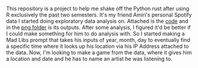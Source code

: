This repository is a project to help me shake off the Python rust after using R exclusively the past two semesters. It's my friend Amiri's personal Spotify data I started doing exploratory data analysis on.
Attached is the [code](https://github.com/lukebeebe/Spotify-Data/blob/main/Amiri%20Analysis.py) and in the [png folder](https://github.com/lukebeebe/Spotify-Data/tree/main/png) is its outputs.
After some analysis, I figured it'd be better if I could make something for him to do analysis with. So I started making a Mad Libs prompt that takes his inputs of year, month, day to eventually find a specific time where it looks up his location via his IP Address attached to the data.
Now, I'm looking to make a game from the data, where it gives him a location and date and he has to name an artist he was listening to.
